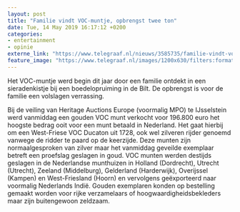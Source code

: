 ```yaml
---
layout: post
title: "Familie vindt VOC-muntje, opbrengst twee ton"
date: Tue, 14 May 2019 16:17:12 +0200
categories: 
- entertainment 
- opinie 
externe_link: "https://www.telegraaf.nl/nieuws/3585735/familie-vindt-voc-muntje-opbrengst-twee-ton"
feature_image: "https://www.telegraaf.nl/images/1200x630/filters:format(jpeg):quality(80)/cdn-kiosk-api.telegraaf.nl/96930b0c-7653-11e9-88d9-0218eaf05005.jpg"
---
```


<p class="intro">Het VOC-muntje werd begin dit jaar door een familie ontdekt in een sieradenkistje bij een boedelopruiming in de Bilt. De opbrengst is voor de familie een volslagen verrassing.</p> <p>Bij de veiling van Heritage Auctions Europe (voormalig MPO) te IJsselstein werd vanmiddag een gouden VOC munt verkocht voor 196.800 euro het hoogste bedrag ooit voor een munt betaald in Nederland. Het gaat hierbij om een West-Friese VOC Ducaton uit 1728, ook wel zilveren rijder genoemd vanwege de ridder te paard op de keerzijde. Deze munten zijn normaalgesproken van zilver maar het vanmiddag geveilde exemplaar betreft een proefslag geslagen in goud. VOC munten werden destijds geslagen in de Nederlandse munthuizen in Holland (Dordrecht), Utrecht (Utrecht), Zeeland (Middelburg), Gelderland (Harderwijk), Overijssel (Kampen) en West-Friesland (Hoorn) en vervolgens geëxporteerd naar voormalig Nederlands Indië. Gouden exemplaren konden op bestelling gemaakt worden voor rijke verzamelaars of hoogwaardigheidsbekleders maar zijn buitengewoon zeldzaam.</p>
